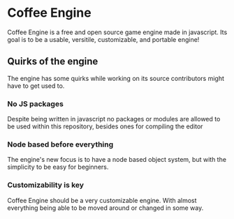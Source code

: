 # Coffee Engine

Coffee Engine is a free and open source game engine made in javascript. Its goal is to be a usable, versitile, customizable, and portable engine!

## Quirks of the engine

The engine has some quirks while working on its source contributors might have to get used to.

### No JS packages

Despite being written in javascript no packages or modules are allowed to be used within this repository, besides ones for compiling the editor

### Node based before everything

The engine's new focus is to have a node based object system, but with the simplicity to be easy for beginners.

### Customizability is key

Coffee Engine should be a very customizable engine. With almost everything being able to be moved around or changed in some way.
